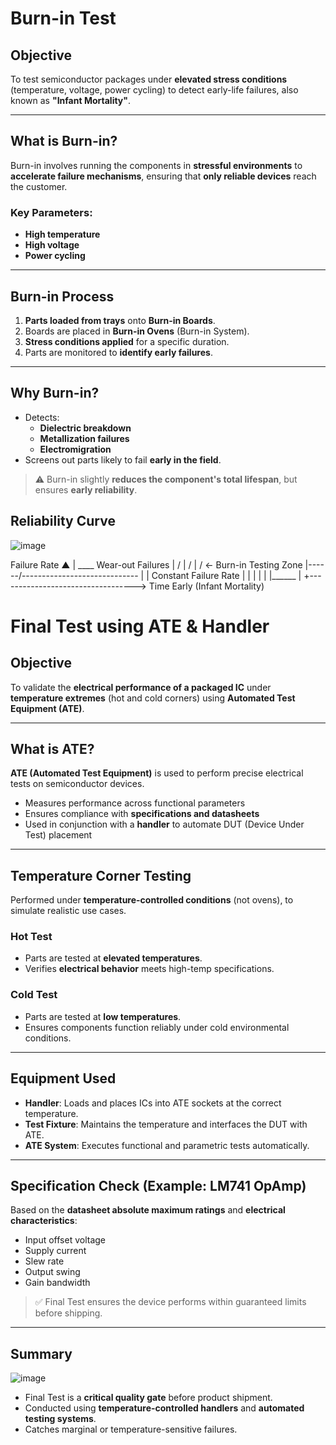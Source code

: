 #  Burn-in Test



##  Objective
To test semiconductor packages under **elevated stress conditions** (temperature, voltage, power cycling) to detect early-life failures, also known as **"Infant Mortality"**.

---

##  What is Burn-in?

Burn-in involves running the components in **stressful environments** to **accelerate failure mechanisms**, ensuring that **only reliable devices** reach the customer.

### Key Parameters:
- **High temperature**
- **High voltage**
- **Power cycling**

---

##  Burn-in Process

1.  **Parts loaded from trays** onto **Burn-in Boards**.
2.  Boards are placed in **Burn-in Ovens** (Burn-in System).
3.  **Stress conditions applied** for a specific duration.
4.  Parts are monitored to **identify early failures**.

---

##  Why Burn-in?

- Detects:
  - **Dielectric breakdown**
  - **Metallization failures**
  - **Electromigration**
- Screens out parts likely to fail **early in the field**.

> ⚠️ Burn-in slightly **reduces the component's total lifespan**, but ensures **early reliability**.




##  Reliability Curve
![image](https://github.com/user-attachments/assets/508c9398-21a2-42b7-8366-61e5c1bd891c)



Failure Rate
   ▲
   |          ____ Wear-out Failures
   |         /
   |        /
   |       /       <- Burn-in Testing Zone
   |------/-----------------------------
   |     |      Constant Failure Rate
   |     |
   |     |
   |     |______
   |
   +----------------------------------> Time
        Early (Infant Mortality)


#  Final Test using ATE & Handler

##  Objective
To validate the **electrical performance of a packaged IC** under **temperature extremes** (hot and cold corners) using **Automated Test Equipment (ATE)**.

---

##  What is ATE?

**ATE (Automated Test Equipment)** is used to perform precise electrical tests on semiconductor devices.

-  Measures performance across functional parameters
-  Ensures compliance with **specifications and datasheets**
-  Used in conjunction with a **handler** to automate DUT (Device Under Test) placement

---

##  Temperature Corner Testing

Performed under **temperature-controlled conditions** (not ovens), to simulate realistic use cases.

###  Hot Test
- Parts are tested at **elevated temperatures**.
- Verifies **electrical behavior** meets high-temp specifications.

###  Cold Test
- Parts are tested at **low temperatures**.
- Ensures components function reliably under cold environmental conditions.

---

##  Equipment Used

- **Handler**: Loads and places ICs into ATE sockets at the correct temperature.
- **Test Fixture**: Maintains the temperature and interfaces the DUT with ATE.
- **ATE System**: Executes functional and parametric tests automatically.

---

##  Specification Check (Example: LM741 OpAmp)

Based on the **datasheet absolute maximum ratings** and **electrical characteristics**:
- Input offset voltage
- Supply current
- Slew rate
- Output swing
- Gain bandwidth

> ✅ Final Test ensures the device performs within guaranteed limits before shipping.

---

##  Summary
![image](https://github.com/user-attachments/assets/bf57616a-8c65-4f13-b0ed-c28f0b67a1d9)


- Final Test is a **critical quality gate** before product shipment.
- Conducted using **temperature-controlled handlers** and **automated testing systems**.
- Catches marginal or temperature-sensitive failures.




